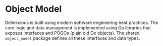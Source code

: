 # Object Model

Delinkcious is built using modern software engineering best practices. The core logic and data management is implemented using Go libraries that exposes interfaces and POGOs (plain old Go objects). The shared `object_model` package defines all these interfaces and data types.
